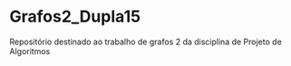 # Grafos2_Dupla15
Repositório destinado ao trabalho de grafos 2 da disciplina de Projeto de Algoritmos
